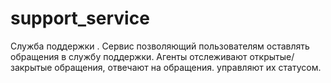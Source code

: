 # support_service
Служба поддержки .
Сервис позволяющий пользователям оставлять обращения в службу поддержки. 
Агенты отслеживают открытые/закрытые обращения, отвечают на обращения. управляют их статусом.
